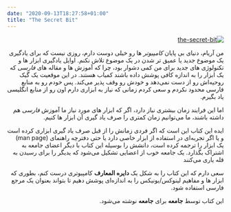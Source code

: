 ```yaml
---
date: "2020-09-13T18:27:58+01:00"
title: "The Secret Bit"
---
```


<div dir='rtl'>

[![the-secret-bit](/images/logo.svg)](/images/logo.svg)

من آریام، دنیای بی پایان *کامپیوتر* ها رو خیلی دوست دارم، روزی نیست که برای یادگیری یک موضوع جدید یا عمیق تر شدن در یک موضوع تلاش نکنم. اوایل یادگیری ابزار ها و تکنولوژی های جدید برای من کمی دشوار بود، چرا که آموزش ها و مقاله های *فارسی* که یک ابزار را به اندازه کافی پوشش داده باشند کمیاب هستند. در این موقعیت یک گیک روحیه‌اش رو از دست نمی‌دهد و خودش رو وقف پذیر می‌کند. پس خودم رو به منابع فارسی محدود نکردم و سعی کردم زمانی که نیاز به ابزاری دارم اون رو از منابع انگلیسی یاد بگیرم.

اما این فرایند زمان بیشتری نیاز دارد، اگر که ابزار های مورد نیاز ما آموزش *فارسی* هم داشته باشند، ما می‌توانیم زمان کمتری را صرف یاد گیری آن ابزار ها کنیم.

ایده این کتاب این است که اگر فردی زمانش را از قبل صرف یاد گیری ابزاری کرده است و یا اگر تجربه‌ای در استفاده از ابزار خاصی دارد یا حتی دفترچه راهنمای
(man page)
یک ابزار را ترجمه کرده است، دانشش را بوسیله این کتاب با دیگر اعضای جامعه به اشتراک بگذارد. یک جامعه خوب از اعضایی تشکیل می‌شود که یدیگر را برای رسیدن به قله یاری می‌کنند

سعی دارم که این کتاب را به شکل یک **دایره المعارف** کامپیوتری درست کنم، بطوری که ابزار ها و مفاهیم لینوکس/یونیکس
را به اندازه‌ای پوشش دهیم تا بتواند بعنوان یک مرجع فارسی استفاده شود.

این کتاب توسط **جامعه** برای **جامعه** نوشته می‌شود.

</div>